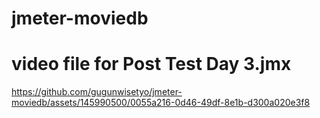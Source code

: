 # jmeter-moviedb
# video file for Post Test Day 3.jmx

https://github.com/gugunwisetyo/jmeter-moviedb/assets/145990500/0055a216-0d46-49df-8e1b-d300a020e3f8
